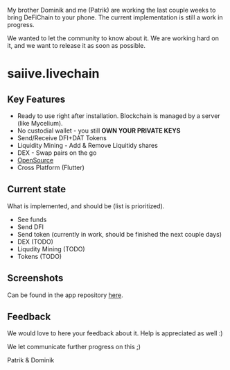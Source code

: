 My brother Dominik and me (Patrik) are working the last couple weeks to bring DeFiChain to your phone. 
The current implementation is still a work in progress.

We wanted to let the community to know about it. We are working hard on it, and we want to release it as soon as possible. 

# saiive.livechain
## Key Features
* Ready to use right after installation. Blockchain is managed by a server (like Mycelium).
* No custodial wallet - you still **OWN YOUR PRIVATE KEYS**
* Send/Receive DFI+DAT Tokens
* Liquidity Mining - Add & Remove Liquitidy shares
* DEX - Swap pairs on the go
* [OpenSource](https://github.com/DeFiCh-WalletApp/WalletApp)
* Cross Platform (Flutter)


## Current state
What is implemented, and should be (list is prioritized).
* See funds
* Send DFI 
* Send token (currently in work, should be finished the next couple days)
* DEX (TODO)
* Liqudity Mining (TODO)
* Tokens (TODO)

## Screenshots
Can be found in the app repository [here](https://github.com/DeFiCh-WalletApp/WalletApp).

## Feedback

We would love to here your feedback about it. Help is appreciated as well :)

We let communicate further progress on this ;)


Patrik & Dominik
